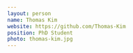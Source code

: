 ```yaml
---
layout: person
name: Thomas Kim
website: https://github.com/Thomas-Kim
position: PhD Student
photo: thomas-kim.jpg
---
```

